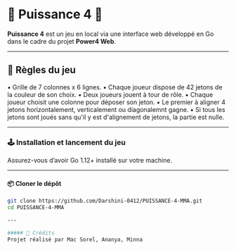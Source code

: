 # 🔵 Puissance 4 🔴

**Puissance 4** est un jeu en local via une interface web développé en Go dans le cadre du projet **Power4 Web**.

---

## 🧠 Règles du jeu

▪ Grille de 7 colonnes x 6 lignes.
▪ Chaque joueur dispose de 42 jetons de la couleur de son choix.
▪ Deux joueurs jouent à tour de rôle.
▪ Chaque joueur choisit une colonne pour déposer son jeton.
▪ Le premier à aligner 4 jetons horizontalement, verticalement ou diagonalemnt gagne.
▪ Si tous les  jetons sont joués sans qu'il y est d'alignement de jetons, la partie est nulle.

---

### 🕹️ Installation et lancement du jeu

Assurez-vous d’avoir Go 1.12+ installé sur votre machine.

---

#### 📦 Cloner le dépôt
```bash
git clone https://github.com/Darshini-0412/PUISSANCE-4-MMA.git
cd PUISSANCE-4-MMA

---

##### 🙏 Crédits
Projet réalisé par Mac Sorel, Ananya, Minna